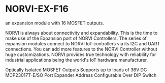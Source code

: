 # NORVI-EX-F16
 an expansion module with 16 MOSFET outputs.
 
NORVI is always about connectivity and expandability. This is the time to make use of the Expansion port of NORVI Controllers. 
The series of expansion modules connect to NORVI IoT controllers via its I2C and UART connections. 
You can add more features to the NORVI Controller without huge customizations. 
NORVI provides true technology with reliability for industrial applications being the world's IoT hardware manufacturer.

Optically Isolated MOSFET Outputs
Supports up to loads of 36V DC
MCP23017T-E/SO Port Expander
Address Configurable Over DIP Switch
